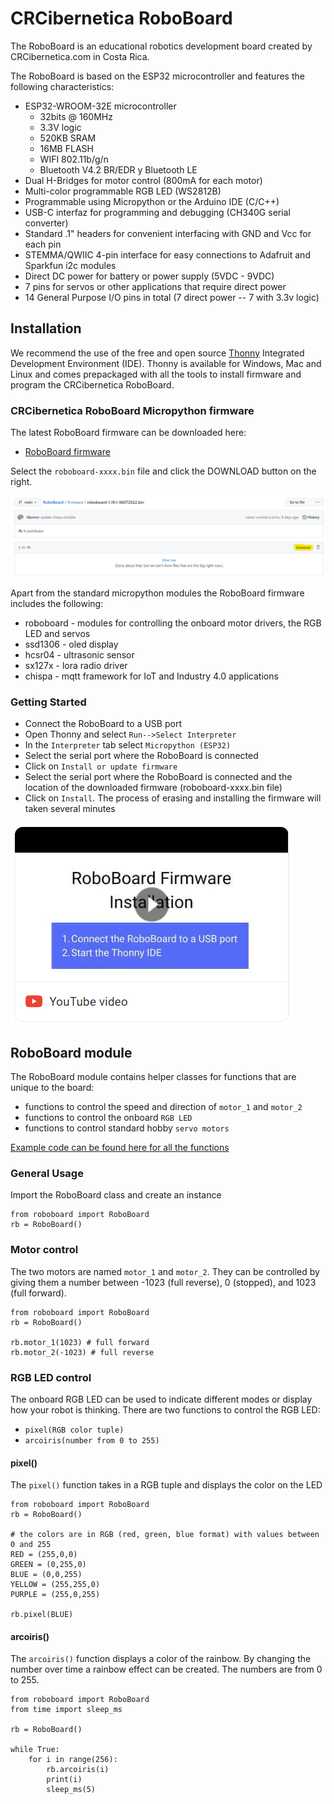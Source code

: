 # CRCibernetica RoboBoard
The RoboBoard is an educational robotics development board created by CRCibernetica.com in Costa Rica.

The RoboBoard is based on the ESP32 microcontroller and features the following characteristics:
* ESP32-WROOM-32E microcontroller
  * 32bits @ 160MHz
  * 3.3V logic
  * 520KB SRAM
  * 16MB FLASH
  * WIFI 802.11b/g/n
  * Bluetooth V4.2 BR/EDR y Bluetooth LE
* Dual H-Bridges for motor control (800mA for each motor)
* Multi-color programmable RGB LED (WS2812B)
* Programmable using Micropython or the Arduino IDE (C/C++)
* USB-C interfaz for programming and debugging (CH340G serial converter)
* Standard .1" headers for convenient interfacing with GND and Vcc for each pin
* STEMMA/QWIIC 4-pin interface for easy connections to Adafruit and Sparkfun i2c modules
* Direct DC power for battery or power supply (5VDC - 9VDC)
* 7 pins for servos or other applications that require direct power
* 14 General Purpose I/O pins in total (7 direct power -- 7 with 3.3v logic)

## Installation
We recommend the use of the free and open source [Thonny](https://thonny.org) Integrated Development Environment (IDE). Thonny is available for Windows, Mac and Linux and comes prepackaged with all the tools to install firmware and program the CRCibernetica RoboBoard. 

### CRCibernetica RoboBoard Micropython firmware
The latest RoboBoard firmware can be downloaded here:
 * [RoboBoard firmware](https://github.com/CRCibernetica/RoboBoard/tree/main/firmware)
 
 Select the `roboboard-xxxx.bin` file and click the DOWNLOAD button on the right.
 
 ![download](/img/download.png)
 
Apart from the standard micropython modules the RoboBoard firmware includes the following:
* roboboard - modules for controlling the onboard motor drivers, the RGB LED and servos
* ssd1306 - oled display
* hcsr04 - ultrasonic sensor
* sx127x - lora radio driver
* chispa - mqtt framework for IoT and Industry 4.0 applications
 
### Getting Started
* Connect the RoboBoard to a USB port
* Open Thonny and select `Run-->Select Interpreter`
* In the `Interpreter` tab select `Micropython (ESP32)`
* Select the serial port where the RoboBoard is connected
* Click on `Install or update firmware`
* Select the serial port where the RoboBoard is connected and the location of the downloaded firmware (roboboard-xxxx.bin file)
* Click on `Install`. The process of erasing and installing the firmware will taken several minutes

[![install video](/img/installationvideo.png)](https://youtu.be/QUobo48bmSs)

## RoboBoard module 
The RoboBoard module contains helper classes for functions that are unique to the board:
* functions to control the speed and direction of `motor_1` and `motor_2`
* functions to control the onboard `RGB LED`
* functions to control standard hobby `servo motors`

[Example code can be found here for all the functions](https://github.com/CRCibernetica/RoboBoard/tree/main/examples)

### General Usage
Import the RoboBoard class and create an instance
```
from roboboard import RoboBoard
rb = RoboBoard()
```
### Motor control
The two motors are named `motor_1` and `motor_2`. They can be controlled by giving them a number between -1023 (full reverse), 0 (stopped), and 1023 (full forward).
```
from roboboard import RoboBoard
rb = RoboBoard()

rb.motor_1(1023) # full forward
rb.motor_2(-1023) # full reverse
```
### RGB LED control
The onboard RGB LED can be used to indicate different modes or display how your robot is thinking. There are two functions to control the RGB LED:
* `pixel(RGB color tuple)`
* `arcoiris(number from 0 to 255)`
#### pixel()
The `pixel()` function takes in a RGB tuple and displays the color on the LED
```
from roboboard import RoboBoard
rb = RoboBoard()

# the colors are in RGB (red, green, blue format) with values between 0 and 255
RED = (255,0,0)
GREEN = (0,255,0)
BLUE = (0,0,255)
YELLOW = (255,255,0)
PURPLE = (255,0,255)

rb.pixel(BLUE)
```
#### arcoiris()
The `arcoiris()` function displays a color of the rainbow. By changing the number over time a rainbow effect can be created. The numbers are from 0 to 255.
```
from roboboard import RoboBoard
from time import sleep_ms

rb = RoboBoard()

while True:
    for i in range(256):
        rb.arcoiris(i)
        print(i)
        sleep_ms(5)
```




 

